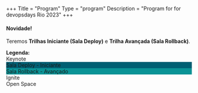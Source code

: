 +++ 
Title = "Program" 
Type = "program" 
Description = "Program for for devopsdays Rio 2023" 
+++
<div class = "row">
  <div class = "col">
   <div class="alert alert-success" role="alert">
      <h4 class="alert-heading">Novidade!</h4>
      <p>Teremos <b>Trilhas Iniciante (Sala Deploy)</b> e <b>Trilha Avançada (Sala Rollback)</b>.</p>
    </div> 
  </div>
</div>

<div>
  <b>Legenda:</b>
  <div class="col-lg-3 col-md-3 program-element program-workshop">Keynote</div>
  <div style="background-color:#005f73">Sala Deploy - Iniciante</div>
  <div style="background-color:#0a9396">Sala Rollback - Avançado</div>
  <div class="col-lg-3 col-md-3 program-element program-ignite">Ignite</div>
  <div class="col-lg-3 col-md-3 program-element program-open-space">Open Space</div>
  <br>
</div>
